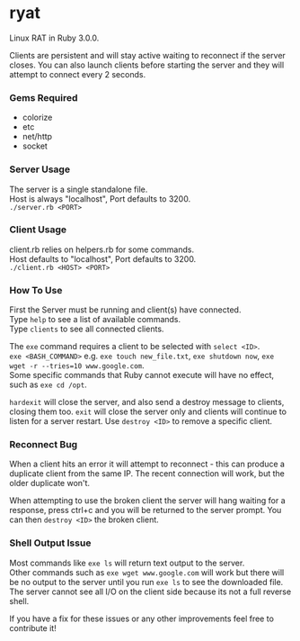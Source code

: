 # ryat
Linux RAT in Ruby 3.0.0.  

Clients are persistent and will stay active waiting to reconnect if the server closes. You can also launch clients before starting the server and they will attempt to connect every 2 seconds.

### Gems Required
- colorize
- etc   
- net/http
- socket

### Server Usage
The server is a single standalone file.  
Host is always "localhost", Port defaults to 3200.    
`./server.rb <PORT>`

### Client Usage
client.rb relies on helpers.rb for some commands.  
Host defaults to "localhost", Port defaults to 3200.  
`./client.rb <HOST> <PORT>`

### How To Use
First the Server must be running and client(s) have connected.  
Type `help` to see a list of available commands.  
Type `clients` to see all connected clients.

The `exe` command requires a client to be selected with `select <ID>`.  \
`exe <BASH_COMMAND>` e.g. `exe touch new_file.txt`, `exe shutdown now`, `exe wget -r --tries=10 www.google.com`. \
Some specific commands that Ruby cannot execute will have no effect, such as `exe cd /opt`.


`hardexit` will close the server, and also send a destroy message to clients, closing them too. `exit` will close the server only and clients will continue to listen for a server restart. Use `destroy <ID>` to remove a specific client.

### Reconnect Bug
When a client hits an error it will attempt to reconnect - this can produce a duplicate client from the same IP. The recent connection will work, but the older duplicate won't.  

When attempting to use the broken client the server will hang waiting for a response, press ctrl+c and you will be returned to the server prompt. You can then `destroy <ID>` the broken client.  

### Shell Output Issue

Most commands like `exe ls` will return text output to the server. \
Other commands such as `exe wget www.google.com` will work but there will be no output to the server until you run `exe ls` to see the downloaded file. The server cannot see all I/O on the client side because its not a full reverse shell.

If you have a fix for these issues or any other improvements feel free to contribute it!
